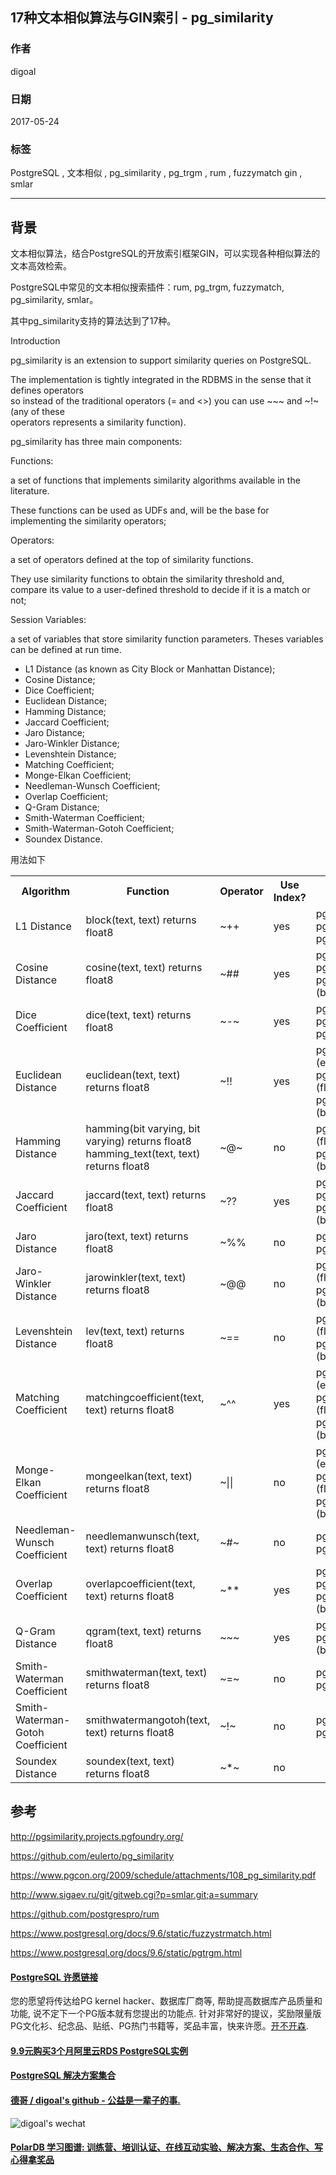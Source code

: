 ## 17种文本相似算法与GIN索引 - pg_similarity  
                                      
### 作者                                                                                   
digoal                                 
                                        
### 日期                                   
2017-05-24                               
                                    
### 标签                                 
PostgreSQL , 文本相似 , pg_similarity , pg_trgm , rum , fuzzymatch gin , smlar  
                                      
----                                
                                         
## 背景        
文本相似算法，结合PostgreSQL的开放索引框架GIN，可以实现各种相似算法的文本高效检索。  
  
PostgreSQL中常见的文本相似搜索插件：rum, pg_trgm, fuzzymatch, pg_similarity, smlar。  
  
其中pg_similarity支持的算法达到了17种。  
  
Introduction  
  
pg_similarity is an extension to support similarity queries on PostgreSQL.   
  
The implementation is tightly integrated in the RDBMS in the sense that it defines operators   
so instead of the traditional operators (= and <>) you can use ~~~ and ~!~ (any of these   
operators represents a similarity function).  
  
pg_similarity has three main components:  
  
Functions:   
  
a set of functions that implements similarity algorithms available in the literature.   
  
These functions can be used as UDFs and, will be the base for implementing the similarity operators;  
  
Operators:   
  
a set of operators defined at the top of similarity functions.   
  
They use similarity functions to obtain the similarity threshold and,   
compare its value to a user-defined threshold to decide if it is a match or not;  
  
Session Variables:   
  
a set of variables that store similarity function parameters. Theses variables can be defined at run time.  
  
- L1 Distance (as known as City Block or Manhattan Distance);  
- Cosine Distance;  
- Dice Coefficient;  
- Euclidean Distance;  
- Hamming Distance;  
- Jaccard Coefficient;  
- Jaro Distance;  
- Jaro-Winkler Distance;  
- Levenshtein Distance;  
- Matching Coefficient;  
- Monge-Elkan Coefficient;  
- Needleman-Wunsch Coefficient;  
- Overlap Coefficient;  
- Q-Gram Distance;  
- Smith-Waterman Coefficient;  
- Smith-Waterman-Gotoh Coefficient;  
- Soundex Distance.  
    
用法如下  
  
<table>  
  <tr>  
    <th>Algorithm</th>  
    <th>Function</th>  
    <th>Operator</th>  
	<th>Use Index?</th>  
    <th>Parameters</th>  
  </tr>  
  <tr>  
    <td>L1 Distance</td>  
    <td>block(text, text) returns float8</td>  
    <td>~++</td>  
	<td>yes</td>  
    <td>  
        pg_similarity.block_tokenizer (enum)<br/>  
        pg_similarity.block_threshold (float8)<br/>  
        pg_similarity.block_is_normalized (bool)  
    </td>  
  </tr>  
  <tr>  
    <td>Cosine Distance</td>  
    <td>cosine(text, text) returns float8</td>  
    <td>~##</td>  
	<td>yes</td>  
    <td>  
      pg_similarity.cosine_tokenizer (enum)<br/>  
      pg_similarity.cosine_threshold (float8)<br/>  
      pg_similarity.cosine_is_normalized (bool)  
    </td>  
  </tr>  
  <tr>  
    <td>Dice Coefficient</td>  
    <td>dice(text, text) returns float8</td>  
    <td>~-~</td>  
	<td>yes</td>  
    <td>  
      pg_similarity.dice_tokenizer (enum)<br/>  
      pg_similarity.dice_threshold (float8)<br/>  
      pg_similarity.dice_is_normalized (bool)  
    </td>  
  </tr>  
  <tr>  
    <td>Euclidean Distance</td>  
    <td>euclidean(text, text) returns float8</td>  
    <td>~!!</td>  
	<td>yes</td>  
    <td>  
      pg_similarity.euclidean_tokenizer (enum)<br/>  
      pg_similarity.euclidean_threshold (float8)<br/>  
      pg_similarity.euclidean_is_normalized (bool)  
    </td>  
  </tr>  
  <tr>  
    <td>Hamming Distance</td>  
    <td>hamming(bit varying, bit varying) returns float8<br/>  
    hamming_text(text, text) returns float8</td>  
    <td>~@~</td>  
	<td>no</td>  
    <td>  
      pg_similarity.hamming_threshold (float8)<br/>  
      pg_similarity.hamming_is_normalized (bool)  
    </td>  
  </tr>  
  <tr>  
    <td>Jaccard Coefficient</td>  
    <td>jaccard(text, text) returns float8</td>  
    <td>~??</td>  
	<td>yes</td>  
    <td>  
      pg_similarity.jaccard_tokenizer (enum)<br/>  
      pg_similarity.jaccard_threshold (float8)<br/>  
      pg_similarity.jaccard_is_normalized (bool)  
    </td>  
  </tr>  
  <tr>  
    <td>Jaro Distance</td>  
    <td>jaro(text, text) returns float8</td>  
    <td>~%%</td>  
	<td>no</td>  
    <td>  
      pg_similarity.jaro_threshold (float8)<br/>  
      pg_similarity.jaro_is_normalized (bool)  
    </td>  
  </tr>  
  <tr>  
    <td>Jaro-Winkler Distance</td>  
    <td>jarowinkler(text, text) returns float8</td>  
    <td>~@@</td>  
	<td>no</td>  
    <td>  
      pg_similarity.jarowinkler_threshold (float8)<br/>  
      pg_similarity.jarowinkler_is_normalized (bool)  
    </td>  
  </tr>  
  <tr>  
    <td>Levenshtein Distance</td>  
    <td>lev(text, text) returns float8</td>  
    <td>~==</td>  
	<td>no</td>  
    <td>  
      pg_similarity.levenshtein_threshold (float8)<br/>  
      pg_similarity.levenshtein_is_normalized (bool)  
    </td>  
  </tr>  
  <tr>  
    <td>Matching Coefficient</td>  
    <td>matchingcoefficient(text, text) returns float8</td>  
    <td>~^^</td>  
	<td>yes</td>  
    <td>  
      pg_similarity.matching_tokenizer (enum)<br/>  
      pg_similarity.matching_threshold (float8)<br/>  
      pg_similarity.matching_is_normalized (bool)  
    </td>  
  </tr>  
  <tr>  
    <td>Monge-Elkan Coefficient</td>  
    <td>mongeelkan(text, text) returns float8</td>  
    <td>~||</td>  
	<td>no</td>  
    <td>  
      pg_similarity.mongeelkan_tokenizer (enum)<br/>  
      pg_similarity.mongeelkan_threshold (float8)<br/>  
      pg_similarity.mongeelkan_is_normalized (bool)  
    </td>  
  </tr>  
  <tr>  
    <td>Needleman-Wunsch Coefficient</td>  
    <td>needlemanwunsch(text, text) returns float8</td>  
    <td>~#~</td>  
	<td>no</td>  
    <td>  
      pg_similarity.nw_threshold (float8)<br/>  
      pg_similarity.nw_is_normalized (bool)  
    </td>  
  </tr>  
  <tr>  
    <td>Overlap Coefficient</td>  
    <td>overlapcoefficient(text, text) returns float8</td>  
    <td>~**</td>  
	<td>yes</td>  
    <td>  
      pg_similarity.overlap_tokenizer (enum)<br/>  
      pg_similarity.overlap_threshold (float8)<br/>  
      pg_similarity.overlap_is_normalized (bool)  
    </td>  
  </tr>  
  <tr>  
    <td>Q-Gram Distance</td>  
    <td>qgram(text, text) returns float8</td>  
    <td>~~~</td>  
	<td>yes</td>  
    <td>  
      pg_similarity.qgram_threshold (float8)<br/>  
      pg_similarity.qgram_is_normalized (bool)  
    </td>  
  </tr>  
  <tr>  
    <td>Smith-Waterman Coefficient</td>  
    <td>smithwaterman(text, text) returns float8</td>  
    <td>~=~</td>  
	<td>no</td>  
    <td>  
      pg_similarity.sw_threshold (float8)<br/>  
      pg_similarity.sw_is_normalized (bool)  
    </td>  
  </tr>  
  <tr>  
    <td>Smith-Waterman-Gotoh Coefficient</td>  
    <td>smithwatermangotoh(text, text) returns float8</td>  
    <td>~!~</td>  
	<td>no</td>  
    <td>  
      pg_similarity.swg_threshold (float8)<br/>  
      pg_similarity.swg_is_normalized (bool)  
    </td>  
  </tr>  
  <tr>  
    <td>Soundex Distance</td>  
    <td>soundex(text, text) returns float8</td>  
    <td>~*~</td>  
	<td>no</td>  
    <td>  
    </td>  
  </tr>  
</table>  
  
  
## 参考  
http://pgsimilarity.projects.pgfoundry.org/  
  
https://github.com/eulerto/pg_similarity  
  
https://www.pgcon.org/2009/schedule/attachments/108_pg_similarity.pdf  
  
http://www.sigaev.ru/git/gitweb.cgi?p=smlar.git;a=summary  
  
https://github.com/postgrespro/rum  
  
https://www.postgresql.org/docs/9.6/static/fuzzystrmatch.html  
  
https://www.postgresql.org/docs/9.6/static/pgtrgm.html  
  
  
  
  
  
  
  
  
  
  
  
  
  
  
  
  
  
  
  
  
  
  
  
  
  
  
  
  
  
  
  
  
  
  
  
  
  
  
  
  
  
  
  
  
  
  
  
  
  
  
  
  
  
  
  
  
  
  
  
  
  
  
  
  
  
  
  
  
  
  
  
  
  
  
#### [PostgreSQL 许愿链接](https://github.com/digoal/blog/issues/76 "269ac3d1c492e938c0191101c7238216")
您的愿望将传达给PG kernel hacker、数据库厂商等, 帮助提高数据库产品质量和功能, 说不定下一个PG版本就有您提出的功能点. 针对非常好的提议，奖励限量版PG文化衫、纪念品、贴纸、PG热门书籍等，奖品丰富，快来许愿。[开不开森](https://github.com/digoal/blog/issues/76 "269ac3d1c492e938c0191101c7238216").  
  
  
#### [9.9元购买3个月阿里云RDS PostgreSQL实例](https://www.aliyun.com/database/postgresqlactivity "57258f76c37864c6e6d23383d05714ea")
  
  
#### [PostgreSQL 解决方案集合](https://yq.aliyun.com/topic/118 "40cff096e9ed7122c512b35d8561d9c8")
  
  
#### [德哥 / digoal's github - 公益是一辈子的事.](https://github.com/digoal/blog/blob/master/README.md "22709685feb7cab07d30f30387f0a9ae")
  
  
![digoal's wechat](../pic/digoal_weixin.jpg "f7ad92eeba24523fd47a6e1a0e691b59")
  
  
#### [PolarDB 学习图谱: 训练营、培训认证、在线互动实验、解决方案、生态合作、写心得拿奖品](https://www.aliyun.com/database/openpolardb/activity "8642f60e04ed0c814bf9cb9677976bd4")
  
